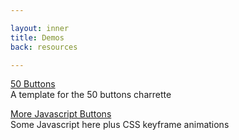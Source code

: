 ```yaml
---

layout: inner
title: Demos
back: resources

---
```


[50 Buttons](50-buttons)  
A template for the 50 buttons charrette

[More Javascript Buttons](buttons)  
Some Javascript here plus CSS keyframe animations
